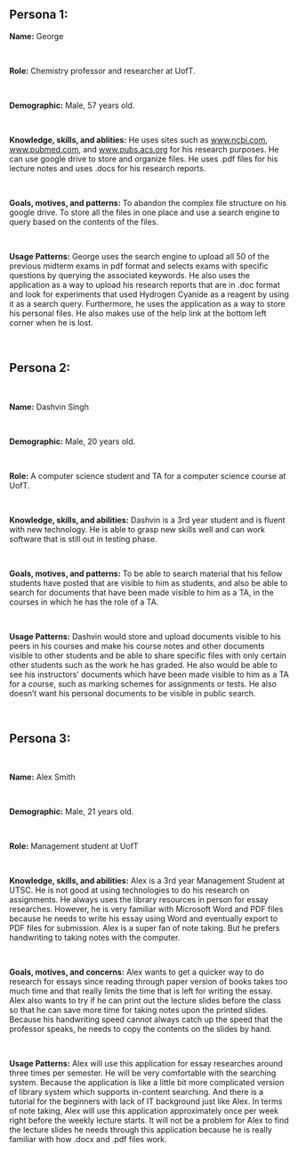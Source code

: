 Persona 1:
----------

**Name:** George

 

**Role:** Chemistry professor and researcher at UofT.

 

**Demographic:** Male, 57 years old.

 

**Knowledge, skills, and ablities:** He uses sites such as www.ncbi.com, 
www.pubmed.com, and www.pubs.acs.org for his research purposes. He can use 
google drive to store and organize files. He uses .pdf files for his lecture 
notes and uses .docs for his research reports.

 

**Goals, motives, and patterns:** To abandon the complex file structure on his
google drive. To store all the files in one place and use a search engine to 
query based on the contents of the files.

 

**Usage Patterns:** George uses the search engine to upload all 50 of the 
previous midterm exams in pdf format and selects exams with specific questions 
by querying the associated keywords. He also uses the application as a way to 
upload his research reports that are in .doc format and look for experiments 
that used Hydrogen Cyanide as a reagent by using it as a search query. Furthermore, he
uses the application as a way to store his personal files. He also makes 
use of the help link at the bottom left corner when he is lost.

 

Persona 2:
----------

 

**Name:** Dashvin Singh

 

**Demographic:** Male, 20 years old.

 

**Role:** A computer science student and TA for a computer science course at
UofT.

 

**Knowledge, skills, and abilities:** Dashvin is a 3rd year student and is
fluent with new technology. He is able to grasp new skills well and can work
software that is still out in testing phase.

 

**Goals, motives, and patterns:** To be able to search material that his fellow
students have posted that are visible to him as students, and also be able to
search for documents that have been made visible to him as a TA, in the courses
in which he has the role of a TA.

 

**Usage Patterns:** Dashvin would store and upload documents visible to his
peers in his courses and make his course notes and other documents visible to
other students and be able to share specific files with only certain other
students such as the work he has graded. He also would be able to see his
instructors’ documents which have been made visible to him as a TA for a course,
such as marking schemes for assignments or tests. He also doesn’t want his
personal documents to be visible in public search.

 

Persona 3:
----------

 

**Name:** Alex Smith

 

**Demographic:** Male, 21 years old.

 

**Role:** Management student at UofT

 

**Knowledge, skills, and abilities:** Alex is a 3rd year Management Student at
UTSC. He is not good at using technologies to do his research on assignments. He
always uses the library resources in person for essay researches. However, he is
very familiar with Microsoft Word and PDF files because he needs to write his
essay using Word and eventually export to PDF files for submission. Alex is a
super fan of note taking. But he prefers handwriting to taking notes with the
computer.

 

**Goals, motives, and concerns:** Alex wants to get a quicker way to do research
for essays since reading through paper version of books takes too much time and
that really limits the time that is left for writing the essay. Alex also wants
to try if he can print out the lecture slides before the class so that he can
save more time for taking notes upon the printed slides. Because his handwriting
speed cannot always catch up the speed that the professor speaks, he needs to
copy the contents on the slides by hand.

 

**Usage Patterns:** Alex will use this application for essay researches around
three times per semester. He will be very comfortable with the searching system.
Because the application is like a little bit more complicated version of library
system which supports in-content searching. And there is a tutorial for the
beginners with lack of IT background just like Alex. In terms of note taking,
Alex will use this application approximately once per week right before the
weekly lecture starts. It will not be a problem for Alex to find the lecture
slides he needs through this application because he is really familiar with how
.docx and .pdf files work.
